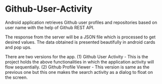 # Github-User-Activity
Android application retrieves Github user profiles and repositories based on user name with the help of Github REST API.

The response from the server will be a JSON file which is processed to get desired values. The data obtained is presented beautifully in android cards and pop ups.

There are two versions for the app.
(1) Github User Activity - This is the project holds the above functionalities in which the application activity will flow sequentially.
(2) Github Profile Viewer - This version is same as the previous one but this one makes the search activity as a dialog to float on the screen.
